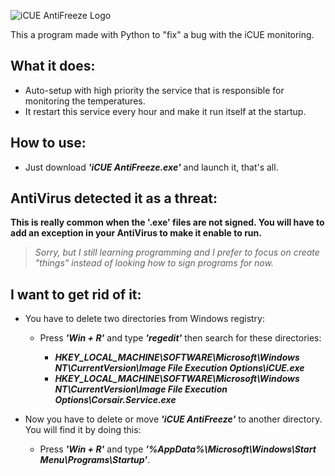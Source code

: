 ![iCUE AntiFreeze Logo](https://user-images.githubusercontent.com/32432079/176553169-90b8d5da-aeed-41fb-9aeb-fae405ded87d.png)

This a program made with Python to "fix" a bug with the iCUE monitoring.

## What it does:

- Auto-setup with high priority the service that is responsible for monitoring the temperatures.
- It restart this service every hour and make it run itself at the startup.

## How to use:

- Just download **_'iCUE AntiFreeze.exe'_** and launch it, that's all.

## AntiVirus detected it as a threat:

**This is really common when the '.exe' files are not signed. You will have to add an exception in your AntiVirus to make it enable to run.**
> _Sorry, but I still learning programming and I prefer to focus on create "things" instead of looking how to sign programs for now._

## I want to get rid of it:

- You have to delete two directories from Windows registry:

   - Press **_'Win + R'_** and type **_'regedit'_** then search for these directories:
   
     - **_HKEY_LOCAL_MACHINE\SOFTWARE\Microsoft\Windows NT\CurrentVersion\Image File Execution Options\iCUE.exe_**
     - **_HKEY_LOCAL_MACHINE\SOFTWARE\Microsoft\Windows NT\CurrentVersion\Image File Execution Options\Corsair.Service.exe_**
   
- Now you have to delete or move **_'iCUE AntiFreeze'_** to another directory. You will find it by doing this:

   - Press **_'Win + R'_** and type **_'%AppData%\Microsoft\Windows\Start Menu\Programs\Startup'_**.
    
